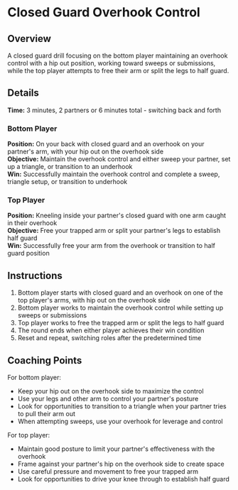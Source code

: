 # Closed Guard Overhook Control

## Overview
A closed guard drill focusing on the bottom player maintaining an overhook control with a hip out position, working toward sweeps or submissions, while the top player attempts to free their arm or split the legs to half guard.

## Details
**Time:** 3 minutes, 2 partners or 6 minutes total - switching back and forth

### Bottom Player
**Position:** On your back with closed guard and an overhook on your partner's arm, with your hip out on the overhook side  
**Objective:** Maintain the overhook control and either sweep your partner, set up a triangle, or transition to an underhook  
**Win:** Successfully maintain the overhook control and complete a sweep, triangle setup, or transition to underhook

### Top Player
**Position:** Kneeling inside your partner's closed guard with one arm caught in their overhook  
**Objective:** Free your trapped arm or split your partner's legs to establish half guard  
**Win:** Successfully free your arm from the overhook or transition to half guard position

## Instructions
1. Bottom player starts with closed guard and an overhook on one of the top player's arms, with hip out on the overhook side
2. Bottom player works to maintain the overhook control while setting up sweeps or submissions
3. Top player works to free the trapped arm or split the legs to half guard
4. The round ends when either player achieves their win condition
5. Reset and repeat, switching roles after the predetermined time

## Coaching Points
For bottom player:
- Keep your hip out on the overhook side to maximize the control
- Use your legs and other arm to control your partner's posture
- Look for opportunities to transition to a triangle when your partner tries to pull their arm out
- When attempting sweeps, use your overhook for leverage and control

For top player:
- Maintain good posture to limit your partner's effectiveness with the overhook
- Frame against your partner's hip on the overhook side to create space
- Use careful pressure and movement to free your trapped arm
- Look for opportunities to drive your knee through to establish half guard
